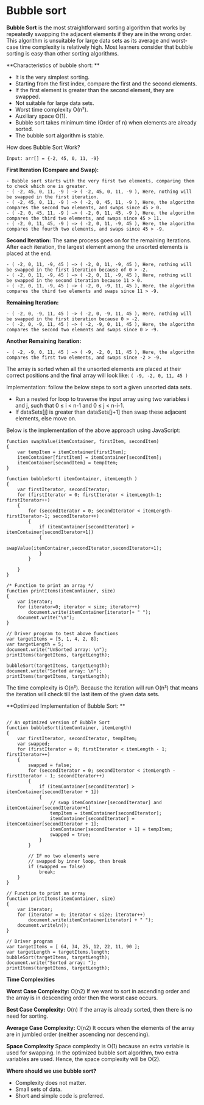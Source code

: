 # Bubble sort

**Bubble Sort** is the most straightforward sorting algorithm that works by repeatedly swapping the adjacent elements if they are in the wrong order. This algorithm is unsuitable for large data sets as its average and worst-case time complexity is relatively high. Most learners consider that bubble sorting is easy than other sorting algorithms. 

**Characteristics of bubble short:  **
- It is the very simplest sorting.
- Starting from the first index, compare the first and the second elements.
- If the first element is greater than the second element, they are swapped.
- Not suitable for large data sets.
- Worst time complexity O(n²).
- Auxiliary space O(1).
- Bubble sort takes minimum time (Order of n) when elements are already sorted.
- The bubble sort algorithm is stable.

How does Bubble Sort Work?

```
Input: arr[] = {-2, 45, 0, 11, -9}
```

<strong>First Iteration (Compare and Swap):</strong>

```
- Bubble sort starts with the very first two elements, comparing them to check which one is greater.
- ( -2, 45, 0, 11, -9 ) –> ( -2, 45, 0, 11, -9 ), Here, nothing will be swapped in the first iteration.
- ( -2, 45, 0, 11, -9 ) –> ( -2, 0, 45, 11, -9 ), Here, the algorithm compares the second two elements, and swaps since 45 > 0.
- ( -2, 0, 45, 11, -9 ) –> ( -2, 0, 11, 45, -9 ), Here, the algorithm compares the third two elements, and swaps since 45 > 11.
- ( -2, 0, 11, 45, -9 ) –> ( -2, 0, 11, -9, 45 ), Here, the algorithm compares the fourth two elements, and swaps since 45 > -9.
```

<strong>Second Iteration:</strong> The same process goes on for the remaining iterations. After each iteration, the largest element among the unsorted elements is placed at the end.

```
- ( -2, 0, 11, -9, 45 ) –> ( -2, 0, 11, -9, 45 ), Here, nothing will be swapped in the first iteration because of 0 > -2.
- ( -2, 0, 11, -9, 45 ) –> ( -2, 0, 11, -9, 45 ), Here, nothing will be swapped in the second iteration because 11 > 0.
- ( -2, 0, 11, -9, 45 ) –> ( -2, 0, -9, 11, 45 ), Here, the algorithm compares the third two elements and swaps since 11 > -9.
```

<strong>Remaining Iteration:</strong>

```
- ( -2, 0, -9, 11, 45 ) –> ( -2, 0, -9, 11, 45 ), Here, nothing will be swapped in the first iteration because 0 > -2.
- ( -2, 0, -9, 11, 45 ) –> ( -2, -9, 0, 11, 45 ), Here, the algorithm compares the second two elements and swaps since 0 > -9.
```

<strong>Another Remaining Iteration:</strong>

```
- ( -2, -9, 0, 11, 45 ) –> ( -9, -2, 0, 11, 45 ), Here, the algorithm compares the first two elements, and swaps since -2 > -9.
```

The array is sorted when all the unsorted elements are placed at their correct positions and the final array will look like: `( -9, -2, 0, 11, 45 )`

Implementation: follow the below steps to sort a given unsorted data sets.

- Run a nested for loop to traverse the input array using two variables i and j, such that 0 ≤ i < n-1 and 0 ≤ j < n-i-1.
- If dataSets[j] is greater than dataSets[j+1] then swap these adjacent elements, else move on.

Below is the implementation of the above approach using JavaScript: 

```
function swapValue(itemContainer, firstItem, secondItem)
{
	var tempItem = itemContainer[firstItem];
	itemContainer[firstItem] = itemContainer[secondItem];
	itemContainer[secondItem] = tempItem;
}

function bubbleSort( itemContainer, itemLength )
{
    var firstIterator, secondIterator;
    for (firstIterator = 0; firstIterator < itemLength-1; firstIterator++)
    {
        for (secondIterator = 0; secondIterator < itemLength-firstIterator-1; secondIterator++)
        {
            if (itemContainer[secondIterator] > itemContainer[secondIterator+1])
            {
                swapValue(itemContainer,secondIterator,secondIterator+1);
            }
        }

    }
}

/* Function to print an array */
function printItems(itemContainer, size)
{
	var iterator;
	for (iterator=0; iterator < size; iterator++)
		document.write(itemContainer[iterator]+ " ");
	document.write("\n");
}

// Driver program to test above functions
var targetItems = [5, 1, 4, 2, 8];
var targetLength = 5;
document.write("UnSorted array: \n");
printItems(targetItems, targetLength);

bubbleSort(targetItems, targetLength);
document.write("Sorted array: \n");
printItems(targetItems, targetLength);
```

The time complexity is O(n²). Because the iteration will run O(n²) that means the iteration will check till the last item of the given data sets. 

**Optimized Implementation of Bubble Sort: **

```

// An optimized version of Bubble Sort
function bubbleSort(itemContainer, itemLength)
{
    var firstIterator, secondIterator, tempItem;
    var swapped;
    for (firstIterator = 0; firstIterator < itemLength - 1; firstIterator++)
    {
        swapped = false;
        for (secondIterator = 0; secondIterator < itemLength - firstIterator - 1; secondIterator++)
        {
            if (itemContainer[secondIterator] > itemContainer[secondIterator + 1])
            {
                // swap itemContainer[secondIterator] and itemContainer[secondIterator+1]
                tempItem = itemContainer[secondIterator];
                itemContainer[secondIterator] = itemContainer[secondIterator + 1];
                itemContainer[secondIterator + 1] = tempItem;
                swapped = true;
            }
        }

        // IF no two elements were
        // swapped by inner loop, then break
        if (swapped == false)
            break;
    }
}

// Function to print an array
function printItems(itemContainer, size)
{
    var iterator;
    for (iterator = 0; iterator < size; iterator++)
        document.write(itemContainer[iterator] + " ");
    document.writeln();
}

// Driver program
var targetItems = [ 64, 34, 25, 12, 22, 11, 90 ];
var targetLength = targetItems.length;
bubbleSort(targetItems, targetLength);
document.write("Sorted array: ");
printItems(targetItems, targetLength);
```

**Time Complexities**

  **Worst Case Complexity:** O(n2)
  If we want to sort in ascending order and the array is in descending order then the worst case occurs.
  
  **Best Case Complexity:** O(n)
  If the array is already sorted, then there is no need for sorting.

**Average Case Complexity:** O(n2)
  It occurs when the elements of the array are in jumbled order (neither ascending nor descending).

**Space Complexity**
  Space complexity is O(1) because an extra variable is used for swapping.
  In the optimized bubble sort algorithm, two extra variables are used. Hence, the space complexity will be O(2).

**Where should we use bubble sort?** 
- Complexity does not matter.
- Small sets of data.
- Short and simple code is preferred.

